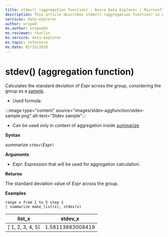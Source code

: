 ```yaml
---
title: stdev() (aggregation function) - Azure Data Explorer | Microsoft Docs
description: This article describes stdev() (aggregation function) in Azure Data Explorer.
services: data-explorer
author: orspod
ms.author: orspodek
ms.reviewer: rkarlin
ms.service: data-explorer
ms.topic: reference
ms.date: 02/13/2020
---
```

# stdev() (aggregation function)

Calculates the standard deviation of *Expr* across the group, considering the group as a [sample](https://en.wikipedia.org/wiki/Sample_%28statistics%29). 

* Used formula:

:::image type="content" source="images/stdev-aggfunction/stdev-sample.png" alt-text="Stdev sample":::

* Can be used only in context of aggregation inside [summarize](summarizeoperator.md)

**Syntax**

summarize `stdev(`*Expr*`)`

**Arguments**

* *Expr*: Expression that will be used for aggregation calculation. 

**Returns**

The standard deviation value of *Expr* across the group.
 
**Examples**

```kusto
range x from 1 to 5 step 1
| summarize make_list(x), stdev(x)

```

|list_x|stdev_x|
|---|---|
|[ 1, 2, 3, 4, 5]|1.58113883008419|
